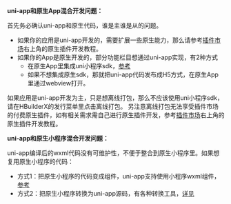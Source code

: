 **uni-app和原生App混合开发问题：** 

首先务必确认uni-app和原生代码，谁是主谁是从的问题。

- 如果你的应用是uni-app开发的，需要扩展一些原生能力，那么请参考[插件市场](https://ext.dcloud.net.cn/)右上角的原生插件开发教程。
- 如果你的App是原生开发的，部分功能栏目想通过uni-app实现，有2种方式
  * 在原生App里集成uni小程序sdk，[参考](https://ask.dcloud.net.cn/docs/#https://ask.dcloud.net.cn/article/36941)
  * 如果不想集成原生sdk，那就把uni-app代码发布成H5方式，在原生App里通过webview打开。

如果应用是uni-app开发为主，只是想离线打包，那么不应该使用uni小程序sdk，请在HBuilderX的发行菜单里点击离线打包。
另注意离线打包无法享受插件市场的付费原生插件，如有相关需求需自己进行原生插件开发，参考[插件市场](https://ext.dcloud.net.cn/)右上角的原生插件开发教程。

**uni-app和原生小程序混合开发问题：** 

uni-app编译后的wxml代码没有可维护性，不便于整合到原生小程序里。如果想复用原生小程序的代码：
- 方式1：把原生小程序的代码变成组件，uni-app支持使用小程序wxml组件，[参考](frame.md?id=小程序组件支持)
- 方式2：把原生小程序转换为uni-app源码，有各种转换工具，[详见](translate.md)

